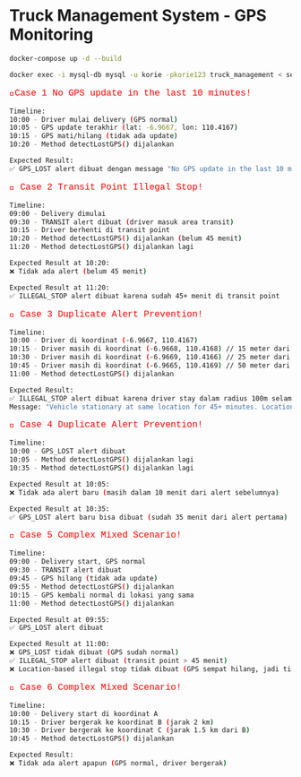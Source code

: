 # Truck Management System - GPS Monitoring

```bash
docker-compose up -d --build
````

```bash
docker exec -i mysql-db mysql -u korie -pkorie123 truck_management < seedingCity.sql
```


<p style="color:red; font-family:Courier New; font-size:16px;">
🚨Case 1 No GPS update in the last 10 minutes!
</p>


```bash
Timeline:
10:00 - Driver mulai delivery (GPS normal)
10:05 - GPS update terakhir (lat: -6.9667, lon: 110.4167)
10:15 - GPS mati/hilang (tidak ada update)
10:20 - Method detectLostGPS() dijalankan

Expected Result:
✅ GPS_LOST alert dibuat dengan message "No GPS update in the last 10 minutes"
```

<p style="color:red; font-family:Courier New; font-size:16px;">
🚨 Case 2 Transit Point Illegal Stop!
</p>

```bash
Timeline:
09:00 - Delivery dimulai
09:30 - TRANSIT alert dibuat (driver masuk area transit)
10:15 - Driver berhenti di transit point
10:20 - Method detectLostGPS() dijalankan (belum 45 menit)
11:20 - Method detectLostGPS() dijalankan lagi

Expected Result at 10:20:
❌ Tidak ada alert (belum 45 menit)

Expected Result at 11:20:
✅ ILLEGAL_STOP alert dibuat karena sudah 45+ menit di transit point
```

<p style="color:red; font-family:Courier New; font-size:16px;">
🚨 Case 3 Duplicate Alert Prevention!
</p>

```bash
Timeline:
10:00 - Driver di koordinat (-6.9667, 110.4167)
10:15 - Driver masih di koordinat (-6.9668, 110.4168) // 15 meter dari posisi awal
10:30 - Driver masih di koordinat (-6.9669, 110.4166) // 25 meter dari posisi awal  
10:45 - Driver masih di koordinat (-6.9665, 110.4169) // 50 meter dari posisi awal
11:00 - Method detectLostGPS() dijalankan

Expected Result:
✅ ILLEGAL_STOP alert dibuat karena driver stay dalam radius 100m selama 45+ menit
Message: "Vehicle stationary at same location for 45+ minutes. Location: (-6.9665, 110.4169)"
```

<p style="color:red; font-family:Courier New; font-size:16px;">
🚨  Case 4 Duplicate Alert Prevention!
</p>


```bash
Timeline:
10:00 - GPS_LOST alert dibuat
10:05 - Method detectLostGPS() dijalankan lagi
10:35 - Method detectLostGPS() dijalankan lagi

Expected Result at 10:05:
❌ Tidak ada alert baru (masih dalam 10 menit dari alert sebelumnya)

Expected Result at 10:35:
✅ GPS_LOST alert baru bisa dibuat (sudah 35 menit dari alert pertama)
```


<p style="color:red; font-family:Courier New; font-size:16px;">
🚨 Case 5 Complex Mixed Scenario!
</p>


```bash
Timeline:
09:00 - Delivery start, GPS normal
09:30 - TRANSIT alert dibuat
09:45 - GPS hilang (tidak ada update)
09:55 - Method detectLostGPS() dijalankan
10:15 - GPS kembali normal di lokasi yang sama
11:00 - Method detectLostGPS() dijalankan

Expected Result at 09:55:
✅ GPS_LOST alert dibuat

Expected Result at 11:00:
❌ GPS_LOST tidak dibuat (GPS sudah normal)
✅ ILLEGAL_STOP alert dibuat (transit point > 45 menit)
❌ Location-based illegal stop tidak dibuat (GPS sempat hilang, jadi tidak ada data kontinyu)
```

<p style="color:red; font-family:Courier New; font-size:16px;">
🚨 Case 6 Complex Mixed Scenario!
</p>


```bash
Timeline:
10:00 - Delivery start di koordinat A
10:15 - Driver bergerak ke koordinat B (jarak 2 km)
10:30 - Driver bergerak ke koordinat C (jarak 1.5 km dari B)
10:45 - Method detectLostGPS() dijalankan

Expected Result:
❌ Tidak ada alert apapun (GPS normal, driver bergerak)
```
